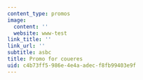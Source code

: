 ```yaml
---
content_type: promos
image:
  content: ''
  website: www-test
link_title: ''
link_url: ''
subtitle: asbc
title: Promo for coueres
uid: c4b73ff5-986e-4e4a-adec-f8fb99403e9f
---
```

